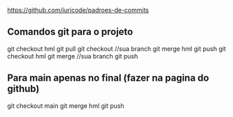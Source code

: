 https://github.com/iuricode/padroes-de-commits

## Comandos git para o projeto 
git checkout hml
git pull
git checkout <branch> //sua branch
git merge hml
git push
git checkout hml
git merge <branch> //sua branch
git push

## Para main apenas no final (fazer na pagina do github)

git checkout main
git merge hml
git push